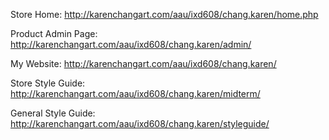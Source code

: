 
Store Home: http://karenchangart.com/aau/ixd608/chang.karen/home.php

Product Admin Page: http://karenchangart.com/aau/ixd608/chang.karen/admin/

My Website: http://karenchangart.com/aau/ixd608/chang.karen/

Store Style Guide: http://karenchangart.com/aau/ixd608/chang.karen/midterm/

General Style Guide: http://karenchangart.com/aau/ixd608/chang.karen/styleguide/

